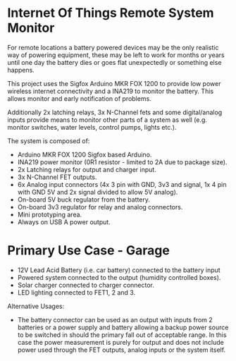 Internet Of Things Remote System Monitor
========================================

For remote locations a battery powered devices may be the only realistic way of powering equipment, these may be left to work for months or years until one day the battery dies or goes flat unexpectedly or something else happens.

This project uses the Sigfox Arduino MKR FOX 1200 to provide low power wireless internet connectivity and a INA219 to monitor the battery. This allows monitor and early notification of problems.

Additionally 2x latching relays, 3x N-Channel fets and some digital/analog inputs provide means to monitor other parts of a system as well (e.g. monitor switches, water levels, control pumps, lights etc.).

The system is composed of:

* Arduino MKR FOX 1200 Sigfox based Arduino.
* INA219 power monitor (0R1 resistor - limited to 2A due to package size).
* 2x Latching relays for output and charger input.
* 3x N-Channel FET outputs.
* 6x Analog input connectors (4x 3 pin with GND, 3v3 and signal, 1x 4 pin with GND 5V and 2x signal divided to allow 5V analog).
* On-board 5V buck regulator from the battery.
* On-board 3v3 regulator for relay and analog connectors.
* Mini prototyping area.
* Always on USB A power output.


Primary Use Case - Garage
=========================

* 12V Lead Acid Battery (i.e. car battery) connected to the battery input
* Powered system connected to the output (humidity controlled boxes).
* Solar charger connected to charger connector.
* LED lighting connected to FET1, 2 and 3.

Alternative Usages:
* The battery connector can be used as an output with inputs from 2 batteries or a power supply and battery allowing a backup power source to be switched in should the primary fall out of acceptable range. In this case the power measurement is purely for output and does not include power used through the FET outputs, analog inputs or the system itself.
